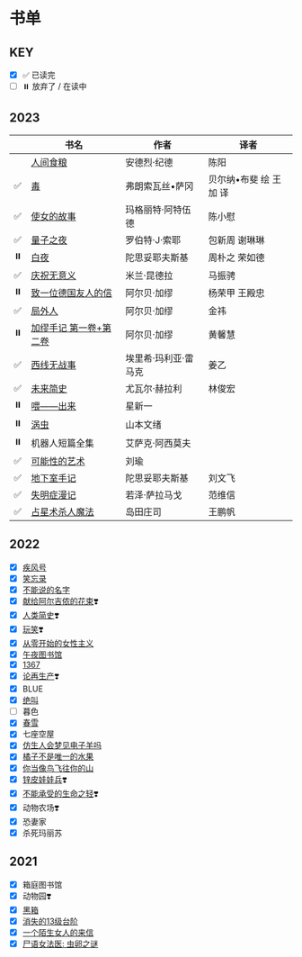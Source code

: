 # 书单 <!-- {docsify-ignore-all} -->

## KEY

- [x] ✅ 已读完
- [ ] ⏸️ 放弃了 / 在读中

## 2023

||书名|作者|译者|
|----|----|----|----|
||[人间食粮](read/2023/17人间食粮)|安德烈·纪德|陈阳|
|✅|[毒](read/2023/16毒)|弗朗索瓦丝•萨冈|贝尔纳•布斐 绘 王加 译|
|✅|[使女的故事](read/2023/15使女的故事)|玛格丽特·阿特伍德|陈小慰|
|✅|[量子之夜](read/2023/14量子之夜)|罗伯特·J·索耶|包新周 谢琳琳|
|⏸️|[白夜](read/2023/13白夜)|陀思妥耶夫斯基|周朴之 荣如德|
|✅|[庆祝无意义](read/2023/12庆祝无意义)|米兰·昆德拉|马振骋|
|⏸️|[致一位德国友人的信](read/2023/11致一位德国友人的信)|阿尔贝·加缪|杨荣甲 王殿忠|
|✅|[局外人](read/2023/10局外人)|阿尔贝·加缪|金祎|
|⏸️|[加缪手记 第一卷+第二卷](read/2023/08加缪手记)|阿尔贝·加缪|黄馨慧|
|✅|[西线无战事](read/2023/09西线无战事)|埃里希·玛利亚·雷马克|姜乙|
|✅| [未来简史](read/2023/07未来简史)|尤瓦尔·赫拉利|林俊宏|
|⏸️| [喂——出来](read/2023/06喂出来)|星新一|
|⏸️| [涡虫](read/2023/05涡虫)|山本文绪|
|⏸️| 机器人短篇全集|艾萨克·阿西莫夫|
|✅| [可能性的艺术](read/2023/02可能性的艺术.md)|刘瑜|
|✅| [地下室手记](read/2023/04地下室手记.md)|陀思妥耶夫斯基|刘文飞|
|✅| [失明症漫记](read/2023/03失明症漫记.md)|若泽·萨拉马戈|范维信|
|✅| [占星术杀人魔法](read/2023/01占星术杀人魔法)|岛田庄司|王鹏帆|

## 2022

- [x] [疾风号](read/2022/jifenghao)
- [x] [笑忘录](read/2022/xiaowanglu)
- [x] [不能说的名字](read/2022/bunengshuode)
- [x] [献给阿尔吉侬的花束](read/2022/xiangei)❣️
- [x] [人类简史](read/2022/renlei)❣️
- [x] [玩笑](read/2022/wanxiao)❣️
- [x] [从零开始的女性主义](read/2022/congling)
- [x] [午夜图书馆](read/2022/wuye)
- [x] [1367](read/2022/1367)
- [x] [论再生产](read/2022/lunzaishengchan)❣️
- [x] BLUE
- [x] [绝叫](read/2022/juejiao)
- [ ] 暮色
- [x] [春雪](read/2022/chunxue)
- [x] 七座空屋
- [x] [仿生人会梦见电子羊吗](read/2022/fangshengren)
- [x] [橘子不是唯一的水果](read/2022/juzi)
- [x] [你当像鸟飞往你的山](read/2022/nidang)
- [x] [锌皮娃娃兵](read/2022/xinpi)❣️
- [x] [不能承受的生命之轻](read/2022/bunengchengshou)❣️
- [x] 动物农场❣️
- [x] 恐妻家
- [x] 杀死玛丽苏

## 2021

- [x] 箱庭图书馆
- [x] 动物园❣️
- [x] [黑箱](read/2021/heixiang)
- [x] [消失的13级台阶](read/2021/xiaoshide)
- [x] [一个陌生女人的来信](read/2021/yigemosheng)
- [x] [尸语女法医: 虫卵之谜](read/2021/shiyu)